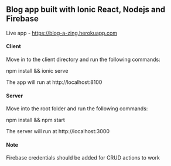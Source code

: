 ## Blog app built with Ionic React, Nodejs and Firebase ##

Live app - https://blog-a-zing.herokuapp.com


#### Client ####

Move in to the client directory and run the following commands:

npm install && ionic serve


The app will run at http://localhost:8100


#### Server ####

Move into the root folder and run the following commands:

npm install && npm start


The server will run at http://localhost:3000


#### Note ####

Firebase credentials should be added for CRUD actions to work

